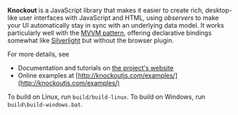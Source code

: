 **Knockout** is a JavaScript library that makes it easier to create rich, desktop-like user interfaces with JavaScript and HTML, using *observers* to make your UI automatically stay in sync with an underlying data model. It works particularly well with the [MVVM pattern](http://en.wikipedia.org/wiki/Model_View_ViewModel), offering declarative bindings somewhat like [Silverlight](http://www.silverlight.net/) but without the browser plugin.

For more details, see

 * Documentation and tutorials on [the project's website](http://knockoutjs.com/documentation/introduction.html)
 * Online examples at [http://knockoutjs.com/examples/](http://knockoutjs.com/examples/)

To build on Linux, run `build/build-linux`. To build on Windows, run `build\build-windows.bat`.